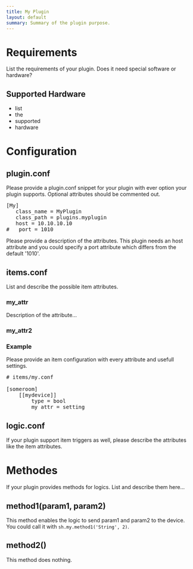 ```yaml
---
title: My Plugin
layout: default
summary: Summary of the plugin purpose.
---
```


# Requirements

List the requirements of your plugin. Does it need special software or hardware?

## Supported Hardware

* list
* the
* supported
* hardware

# Configuration

## plugin.conf

Please provide a plugin.conf snippet for your plugin with ever option your plugin supports. Optional attributes should be commented out.

<pre>
[My]
   class_name = MyPlugin
   class_path = plugins.myplugin
   host = 10.10.10.10
#   port = 1010
</pre>

Please provide a description of the attributes.
This plugin needs an host attribute and you could specify a port attribute which differs from the default '1010'.

## items.conf

List and describe the possible item attributes.

### my_attr

Description of the attribute...

### my_attr2

### Example

Please provide an item configuration with every attribute and usefull settings.

<pre>
# items/my.conf

[someroom]
    [[mydevice]]
        type = bool
        my_attr = setting
</pre>

## logic.conf
If your plugin support item triggers as well, please describe the attributes like the item attributes.


# Methodes
If your plugin provides methods for logics. List and describe them here...

## method1(param1, param2)
This method enables the logic to send param1 and param2 to the device. You could call it with `sh.my.method1('String', 2)`.

## method2()
This method does nothing.
